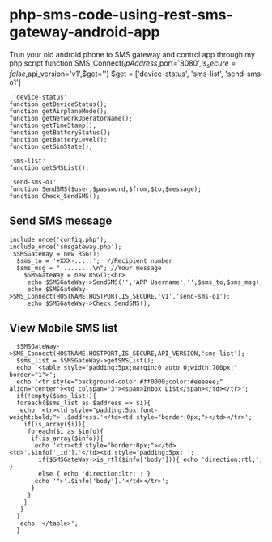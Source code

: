 # php-sms-code-using-rest-sms-gateway-android-app

Trun your old android phone to SMS gateway and control app through my php script
function SMS_Connect($ipAddress,$port='8080',$is_secure=false,$api_version='v1',$get='')
  $get = ['device-status', 'sms-list', 'send-sms-o1']
``` 
 'device-status'  
function getDeviceStatus();
function getAirplaneMode();
function getNetworkOperatorName();
function getTimeStamp();
function getBatteryStatus();
function getBatteryLevel();
function getSimState();
```
```
'sms-list'
function getSMSList();
```
```
'send-sms-o1'
function SendSMS($user,$password,$from,$to,$message);
function Check_SendSMS();
```
## Send SMS message
```
include_once('config.php');
include_once('smsgateway.php');
 $SMSGateWay = new RSG();
  $sms_to = '+XXX-.....';  //Recipient number
  $sms_msg = ".........\n"; //Your message
    $SMSGateWay = new RSG();<br>
     echo $SMSGateWay->SendSMS('','APP Username','',$sms_to,$sms_msg);
     echo $SMSGateWay->SMS_Connect(HOSTNAME,HOSTPORT,IS_SECURE,'v1','send-sms-o1');
     echo $SMSGateWay->Check_SendSMS();
```
## View Mobile SMS list
```
  $SMSGateWay->SMS_Connect(HOSTNAME,HOSTPORT,IS_SECURE,API_VERSION,'sms-list');
  $sms_list = $SMSGateWay->getSMSList();
  echo '<table style="padding:5px;margin:0 auto 0;width:700px;" border="1">';
  echo '<tr style="background-color:#ff0000;color:#eeeeee;" align="center"><td colspan="3"><span>Inbox List</span></td></tr>';
  if(!empty($sms_list)){
  foreach($sms_list as $address => $i){
   echo '<tr><td style="padding:5px;font-weight:bold;">'.$address.'</td><td style="border:0px;"></td></tr>';
    if(is_array($i)){
     foreach($i as $info){
      if(is_array($info)){
       echo '<tr><td style="border:0px;"></td><td>'.$info['_id'].'</td><td style="padding:5px; ';
        if($SMSGateWay->is_rtl($info['body'])){ echo 'direction:rtl;'; }
        else { echo 'direction:ltr;'; }
       echo '">'.$info['body'].'</td></tr>';
      }
     }
    }
   }
  }
   echo '</table>';
  } 
  ```
  
